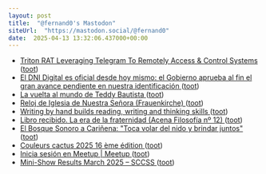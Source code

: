 ```yaml
---
layout: post
title:  "@fernand0's Mastodon"
siteUrl:  "https://mastodon.social/@fernand0"
date:  2025-04-13 13:32:06.437000+00:00
---
```

*  [Triton RAT Leveraging Telegram To Remotely Access &amp; Control Systems  ](https://cybersecuritynews.com/triton-rat-leveraging-telegram/) ([toot](https://mastodon.social/@fernand0/114330902622037474))
*  [El DNI Digital es oficial desde hoy mismo: el Gobierno aprueba al fin el gran avance pendiente en nuestra identificación ](https://www.xataka.com/aplicaciones/dni-digital-oficial-justo-que-estabamos-esperando-hace-ano) ([toot](https://mastodon.social/@fernand0/114330571762074228))
*  [La vuelta al mundo de Teddy Bautista ](https://www.efeeme.com/la-vuelta-al-mundo-de-teddy-bautista) ([toot](https://mastodon.social/@fernand0/114330466996863430))
*  [Reloj de Iglesia de Nuestra Señora (Frauenkirche) ](https://www.flickr.com/photos/fernand0/54419570514) ([toot](https://mastodon.social/@fernand0/114330196595878411))
*  [Writing by hand builds reading, writing and thinking skills ](https://www.joannejacobs.com/post/writing-by-hand-builds-reading-writing-and-thinking-skill) ([toot](https://mastodon.social/@fernand0/114330152264076386))
*  [Libro recibido. La era de la fraternidad (Acena Filosofía nº 12) ](https://fotografiasenmovimiento.wordpress.com/2025/04/13/libro-recibido-la-era-de-la-fraternidad-acena-filosofia-no-12) ([toot](https://mastodon.social/@fernand0/114329983197795207))
*  [El Bosque Sonoro a Cariñena: &quot;Toca volar del nido y brindar juntos&quot;   ](https://www.aragonmusical.com/2025/03/el-bosque-sonoro-se-muda-a-carinena-toca-volar-del-nido-y-brindar-juntos/) ([toot](https://mastodon.social/@fernand0/114329901270800115))
*  [Couleurs cactus 2025 16 ème édition ](https://www.tela-botanica.org/2025/03/couleurs-cactus-2025-16-eme-edition-2) ([toot](https://mastodon.social/@fernand0/114329729159805748))
*  [Inicia sesión en Meetup \| Meetup ](https://www.meetup.com/es-ES/devops-zaragoza/events/306991731) ([toot](https://mastodon.social/@fernand0/114328090580584811))
*  [Mini-Show Results March 2025 – SCCSS ](https://southcoastcss.org/mini-show-results-march-2025) ([toot](https://mastodon.social/@fernand0/114326125181677510))
